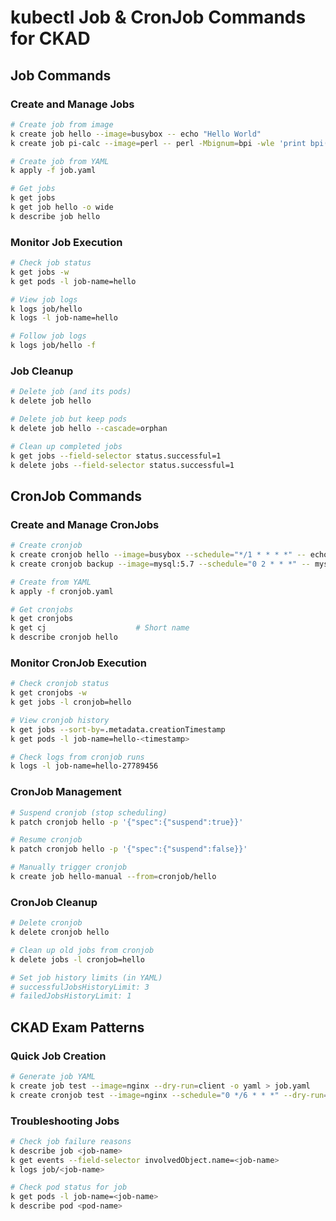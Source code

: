 # kubectl Job & CronJob Commands for CKAD

## Job Commands

### Create and Manage Jobs

```bash
# Create job from image
k create job hello --image=busybox -- echo "Hello World"
k create job pi-calc --image=perl -- perl -Mbignum=bpi -wle 'print bpi(2000)'

# Create job from YAML
k apply -f job.yaml

# Get jobs
k get jobs
k get job hello -o wide
k describe job hello
```

### Monitor Job Execution

```bash
# Check job status
k get jobs -w
k get pods -l job-name=hello

# View job logs
k logs job/hello
k logs -l job-name=hello

# Follow job logs
k logs job/hello -f
```

### Job Cleanup

```bash
# Delete job (and its pods)
k delete job hello

# Delete job but keep pods
k delete job hello --cascade=orphan

# Clean up completed jobs
k get jobs --field-selector status.successful=1
k delete jobs --field-selector status.successful=1
```

## CronJob Commands

### Create and Manage CronJobs

```bash
# Create cronjob
k create cronjob hello --image=busybox --schedule="*/1 * * * *" -- echo "Hello from CronJob"
k create cronjob backup --image=mysql:5.7 --schedule="0 2 * * *" -- mysqldump -u root mydb

# Create from YAML
k apply -f cronjob.yaml

# Get cronjobs
k get cronjobs
k get cj                    # Short name
k describe cronjob hello
```

### Monitor CronJob Execution

```bash
# Check cronjob status
k get cronjobs -w
k get jobs -l cronjob=hello

# View cronjob history
k get jobs --sort-by=.metadata.creationTimestamp
k get pods -l job-name=hello-<timestamp>

# Check logs from cronjob runs
k logs -l job-name=hello-27789456
```

### CronJob Management

```bash
# Suspend cronjob (stop scheduling)
k patch cronjob hello -p '{"spec":{"suspend":true}}'

# Resume cronjob
k patch cronjob hello -p '{"spec":{"suspend":false}}'

# Manually trigger cronjob
k create job hello-manual --from=cronjob/hello
```

### CronJob Cleanup

```bash
# Delete cronjob
k delete cronjob hello

# Clean up old jobs from cronjob
k delete jobs -l cronjob=hello

# Set job history limits (in YAML)
# successfulJobsHistoryLimit: 3
# failedJobsHistoryLimit: 1
```

## CKAD Exam Patterns

### Quick Job Creation

```bash
# Generate job YAML
k create job test --image=nginx --dry-run=client -o yaml > job.yaml
k create cronjob test --image=nginx --schedule="0 */6 * * *" --dry-run=client -o yaml > cronjob.yaml
```

### Troubleshooting Jobs

```bash
# Check job failure reasons
k describe job <job-name>
k get events --field-selector involvedObject.name=<job-name>
k logs job/<job-name>

# Check pod status for job
k get pods -l job-name=<job-name>
k describe pod <pod-name>
```
